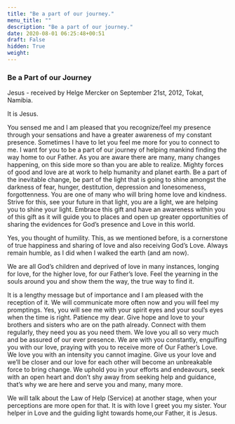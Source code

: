 ```yaml
---
title: "Be a part of our journey."
menu_title: ""
description: "Be a part of our journey."
date: 2020-08-01 06:25:48+00:51
draft: False
hidden: True
weight:
---
```

### Be a Part of our Journey

Jesus - received by Helge Mercker on September 21st, 2012, Tokat, Namibia.

It is Jesus.

You sensed me and I am pleased that you recognize/feel my presence through your sensations and have a greater awareness of my constant presence. Sometimes I have to let you feel me more for you to connect to me.
I want for you to be a part of our journey of helping mankind finding the way home to our Father. As you are aware there are many, many changes happening, on this side more so than you are able to realize. Mighty forces of good and love are at work to help humanity and planet earth. Be a part of the inevitable change, be part of the light that is going to shine amongst the darkness of fear, hunger, destitution, depression and lonesomeness, forgottenness. You are one of many who will bring home love and kindness. Strive for this, see your future in that light, you are a light, we are helping you to shine your light. Embrace this gift and have an awareness within you of this gift as it will guide you to places and open up greater opportunities of sharing the evidences for God’s presence and Love in this world.

Yes, you thought of humility. This, as we mentioned before, is a cornerstone of true happiness and sharing of love and also receiving God’s Love. Always remain humble, as I did when I walked the earth (and am now).

We are all God’s children and deprived of love in many instances, longing for love, for the higher love, for our Father’s love. Feel the yearning in the souls around you and show them the way, the true way to find it.

It is a lengthy message but of importance and I am pleased with the reception of it. We will communicate more often now and you will feel my promptings. Yes, you will see me with your spirit eyes and your soul’s eyes when the time is right. Patience my dear. Give hope and love to your brothers and sisters who are on the path already. Connect with them regularly, they need you as you need them. We love you all so very much and be assured of our ever presence. We are with you constantly, engulfing you with our love, praying with you to receive more of Our Father’s Love. We love you with an intensity you cannot imagine. Give us your love and we’ll be closer and our love for each other will become an unbreakable force to bring change. We uphold you in your efforts and endeavours, seek with an open heart and don’t shy away from seeking help and guidance, that’s why we are here and serve you and many, many more.

We will talk about the Law of Help (Service) at another stage, when your perceptions are more open for that. It is with love I greet you my sister. Your helper in Love and the guiding light towards home,our Father, it is Jesus.
